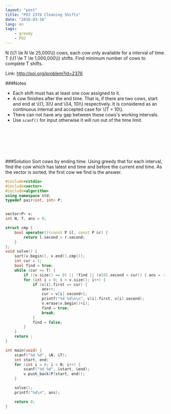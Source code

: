 ```yaml
---
layout: "post"
title: "POJ 2376 Cleaning Shifts"
date: "2016-03-16"
lang: en
tags:
    - greedy
    - POJ
---
```


N (\\(1 \le N \le 25,000\\)) cows, each cow only available for a interval of time.
T (\\(1 \le T \le 1,000,000\\)) shifts.
Find minimum number of cows to complete T shifts.

Link: http://poj.org/problem?id=2376


###Notes
- Each shift must has at least one cow assigned to it.
- A cow finishes after the end time. That is, if there are two cows, start and end at \\((1, 3)\\) and \\((4, 10)\\) respectively. It is considered as an continuous internal and accepted case for \\(T = 10\\).
- There can not have any gap between these cows's working intervals.
- Use `scanf()` for input otherwise it will run out of the time limit.

<br>
<br>
<br>
<br>
<br>

###Solution
Sort cows by ending time. Using greedy that for each interval, find the cow which has latest end time and before the current end time. As the vector is sorted, the first cow we find is the answer.


```cpp
#include<cstdio>
#include<vector>
#include<algorithm>
using namespace std;
typedef pair<int, int> P;


vector<P> v;
int N, T, ans = 0;

struct cmp {
	bool operator()(const P &l, const P &r) {
		return l.second > r.second;
	}
};
void solve() {
	sort(v.begin(), v.end(),cmp());
	int cur = 1;
	bool find = true;
	while (cur <= T) {
		if ((v.size() == 0) || !find || (v[0].second < cur)) { ans = -1; return ; }
		for (int i = 0; i < v.size(); i++) {
			if (v[i].first <= cur) {
				ans++;
				cur = v[i].second+1;
				printf("%d %d\n\n", v[i].first, v[i].second);
				v.erase(v.begin()+i);
				find = true;
				break;
			}
			find = false;
		}
	}
	return ;
}

int main(void) {
	scanf("%d %d", &N, &T);
	int start, end;
	for (int i = 0; i < N; i++) {
		scanf("%d %d", &start, &end);
		v.push_back(P(start, end));
	}

	solve();
	printf("%d\n", ans);

	return 0;
}
```
